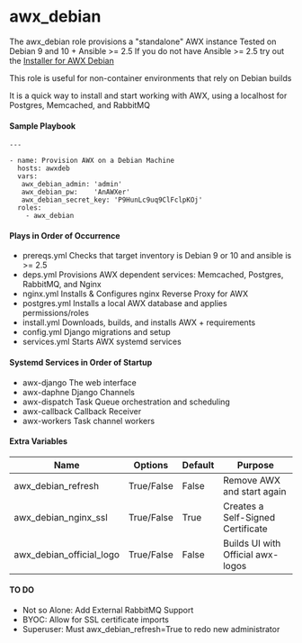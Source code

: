 awx_debian
==========

The awx_debian role provisions a "standalone" AWX instance
Tested on Debian 9 and 10 + Ansible >= 2.5
If you do not have Ansible >= 2.5 try out the [Installer for AWX Debian](https://github.com/djangoxv/install_awx_debian)

This role is useful for non-container environments that rely on Debian builds

It is a quick way to install and start working with AWX, using a localhost
for Postgres, Memcached, and RabbitMQ


#### Sample Playbook
```
---

- name: Provision AWX on a Debian Machine
  hosts: awxdeb
  vars:
   awx_debian_admin: 'admin'
   awx_debian_pw:    'AnAWXer'
   awx_debian_secret_key: 'P9HunLc9uq9ClFclpKOj' 
  roles:
    - awx_debian
```

#### Plays in Order of Occurrence
- prereqs.yml    Checks that target inventory is Debian 9 or 10 and ansible is >= 2.5
- deps.yml       Provisions AWX dependent services: Memcached, Postgres, RabbitMQ, and Nginx
- nginx.yml      Installs & Configures nginx Reverse Proxy for AWX
- postgres.yml   Installs a local AWX database and applies permissions/roles
- install.yml    Downloads, builds, and installs AWX + requirements
- config.yml     Django migrations and setup
- services.yml   Starts AWX systemd services

#### Systemd Services in Order of Startup
- awx-django     The web interface
- awx-daphne     Django Channels
- awx-dispatch   Task Queue orchestration and scheduling 
- awx-callback   Callback Receiver
- awx-workers    Task channel workers

#### Extra Variables
|          Name            |    Options      |  Default  |         Purpose                   |
|--------------------------|-----------------|-----------|-----------------------------------|
| awx_debian_refresh       |   True/False    |   False   | Remove AWX and start again        |
| awx_debian_nginx_ssl     |   True/False    |   True    | Creates a Self-Signed Certificate |
| awx_debian_official_logo |   True/False    |   False   | Builds UI with Official awx-logos |

#### TO DO
* Not so Alone: Add External RabbitMQ Support
* BYOC:         Allow for SSL certificate imports
* Superuser:    Must awx_debian_refresh=True to redo new administrator
